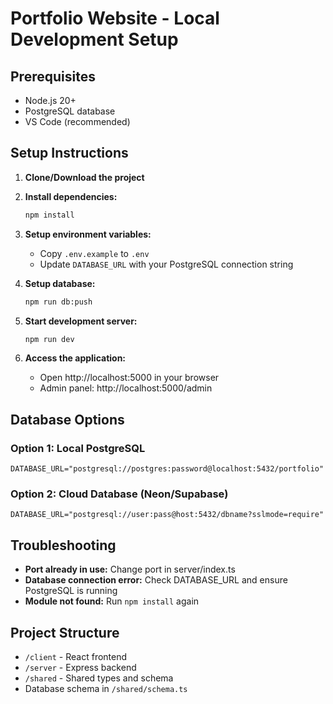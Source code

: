 
# Portfolio Website - Local Development Setup

## Prerequisites
- Node.js 20+
- PostgreSQL database
- VS Code (recommended)

## Setup Instructions

1. **Clone/Download the project**
2. **Install dependencies:**
   ```bash
   npm install
   ```

3. **Setup environment variables:**
   - Copy `.env.example` to `.env`
   - Update `DATABASE_URL` with your PostgreSQL connection string

4. **Setup database:**
   ```bash
   npm run db:push
   ```

5. **Start development server:**
   ```bash
   npm run dev
   ```

6. **Access the application:**
   - Open http://localhost:5000 in your browser
   - Admin panel: http://localhost:5000/admin

## Database Options

### Option 1: Local PostgreSQL
```
DATABASE_URL="postgresql://postgres:password@localhost:5432/portfolio"
```

### Option 2: Cloud Database (Neon/Supabase)
```
DATABASE_URL="postgresql://user:pass@host:5432/dbname?sslmode=require"
```

## Troubleshooting

- **Port already in use:** Change port in server/index.ts
- **Database connection error:** Check DATABASE_URL and ensure PostgreSQL is running
- **Module not found:** Run `npm install` again

## Project Structure
- `/client` - React frontend
- `/server` - Express backend
- `/shared` - Shared types and schema
- Database schema in `/shared/schema.ts`
